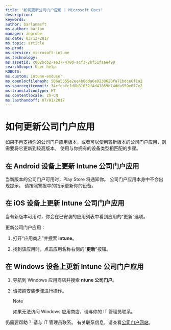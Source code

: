 ```yaml
---
title: "如何更新公司门户应用 | Microsoft Docs"
description: 
keywords: 
author: barlanmsft
ms.author: barlan
manager: angrobe
ms.date: 03/13/2017
ms.topic: article
ms.prod: 
ms.service: microsoft-intune
ms.technology: 
ms.assetid: c002bcb2-ae37-478d-acf3-2bf51faae490
searchScope: User help
ROBOTS: 
ms.custom: intune-enduser
ms.openlocfilehash: 586a5355e2ee4b0dda6e0238628fa71bdce6f1a2
ms.sourcegitcommit: 34cfebfc1d8b81032f4d41869d74dda559e677e2
ms.translationtype: HT
ms.contentlocale: zh-CN
ms.lasthandoff: 07/01/2017
---
```

# <a name="how-to-update-the-company-portal-app"></a>如何更新公司门户应用

如果不再支持你的公司门户应用版本，或者可以使用较新版本的公司门户应用，则需要将它更新到较高版本。 使用与你拥有的设备类型相匹配的步骤。

## <a name="update-the-intune-company-portal-app-on-your-android-device"></a>在 Android 设备上更新 Intune 公司门户应用

当新版本的公司门户可用时，Play Store 将通知你。 公司门户应用本身中不会出现提示。 请按照警报中的指示更新你的设备。

## <a name="update-the-intune-company-portal-app-on-your-ios-device"></a>在 iOS 设备上更新 Intune 公司门户应用

当有新版本可用时，你会在已安装的应用列表中看到应用的“更新”选项。  

更新公司门户应用：

1. 打开“应用商店”并搜索 **intune**。

2. 找到该应用时，点击应用名称右侧的“**更新**”按钮。

## <a name="update-the-intune-company-portal-app-on-your-windows-device"></a>在 Windows 设备上更新 Intune 公司门户应用

1.  导航到 Windows 应用商店并搜索 **ntune 公司门户**。

2.  请按照安装步骤进行操作。

    > [!NOTE]
    > 如果无法访问 Windows 应用商店，请与你的 IT 管理员联系。


仍需要帮助？ 请与 IT 管理员联系。 有关联系信息，请查看[公司门户网站](http://portal.manage.microsoft.com)。
